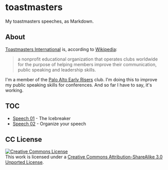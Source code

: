 # toastmasters

My toastmasters speeches, as Markdown.

## About

[Toastmasters International](http://www.toastmasters.org) is, according to [Wikipedia](http://en.wikipedia.org/wiki/Toastmasters):

> a nonprofit educational organization that operates clubs worldwide for the purpose of helping members improve their communication, public speaking and leadership skills.

I'm a member of the [Palo Alto Early Risers](http://2117.toastmastersclubs.org) club. I'm doing this to improve my public speaking skills for conferences. And so far I have to say, it's working.


## TOC

* [Speech 01](01/index.md) - The Icebreaker
* [Speech 02](02/index.md) - Organize your speech

## CC License

<a rel="license" href="http://creativecommons.org/licenses/by-sa/3.0/deed.en_US"><img alt="Creative Commons License" style="border-width:0" src="http://i.creativecommons.org/l/by-sa/3.0/88x31.png" /></a><br />This work is licensed under a <a rel="license" href="http://creativecommons.org/licenses/by-sa/3.0/deed.en_US">Creative Commons Attribution-ShareAlike 3.0 Unported License</a>.
